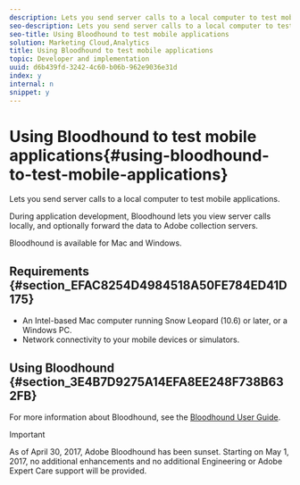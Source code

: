 ```yaml
---
description: Lets you send server calls to a local computer to test mobile applications.
seo-description: Lets you send server calls to a local computer to test mobile applications.
seo-title: Using Bloodhound to test mobile applications
solution: Marketing Cloud,Analytics
title: Using Bloodhound to test mobile applications
topic: Developer and implementation
uuid: d6b439fd-3242-4c60-b06b-962e9036e31d
index: y
internal: n
snippet: y
---
```


# Using Bloodhound to test mobile applications{#using-bloodhound-to-test-mobile-applications}

Lets you send server calls to a local computer to test mobile applications.

 During application development, Bloodhound lets you view server calls locally, and optionally forward the data to Adobe collection servers.

Bloodhound is available for Mac and Windows.

## Requirements {#section_EFAC8254D4984518A50FE784ED41D175}

* An Intel-based Mac computer running Snow Leopard (10.6) or later, or a Windows PC. 
* Network connectivity to your mobile devices or simulators.

## Using Bloodhound {#section_3E4B7D9275A14EFA8EE248F738B632FB}

For more information about Bloodhound, see the [Bloodhound User Guide](https://marketing.adobe.com/resources/help/en_US/mobile/bloodhound_win_2x/).

>[!IMPORTANT]
>
>As of April 30, 2017, Adobe Bloodhound has been sunset. Starting on May 1, 2017, no additional enhancements and no additional Engineering or Adobe Expert Care support will be provided.

